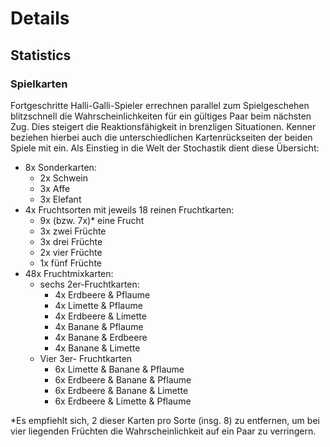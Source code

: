# Details

## Statistics

### Spielkarten

Fortgeschritte Halli-Galli-Spieler errechnen parallel zum Spielgeschehen blitzschnell die Wahrscheinlichkeiten für ein gültiges Paar beim nächsten Zug. Dies steigert die Reaktionsfähigkeit in brenzligen Situationen. Kenner beziehen hierbei auch die unterschiedlichen Kartenrückseiten der beiden Spiele mit ein. Als Einstieg in die Welt der Stochastik dient diese Übersicht:

- 8x Sonderkarten:
  - 2x Schwein
  - 3x Affe
  - 3x Elefant
- 4x Fruchtsorten mit jeweils 18 reinen Fruchtkarten:
  - 9x (bzw. 7x)* eine Frucht
  - 3x zwei Früchte
  - 3x drei Früchte
  - 2x vier Früchte
  - 1x fünf Früchte
- 48x Fruchtmixkarten:
  - sechs 2er-Fruchtkarten:
    - 4x Erdbeere & Pflaume
    - 4x Limette & Pflaume
    - 4x Erdbeere & Limette
    - 4x Banane & Pflaume
    - 4x Banane & Erdbeere
    - 4x Banane & Limette
  - Vier 3er- Fruchtkarten
    - 6x Limette & Banane & Pflaume
    - 6x Erdbeere & Banane & Pflaume
    - 6x Erdbeere & Banane & Limette
    - 6x Erdbeere & Limette & Pflaume

*Es empfiehlt sich, 2 dieser Karten pro Sorte (insg. 8) zu entfernen, um bei vier liegenden Früchten die Wahrscheinlichkeit auf ein Paar zu verringern.
